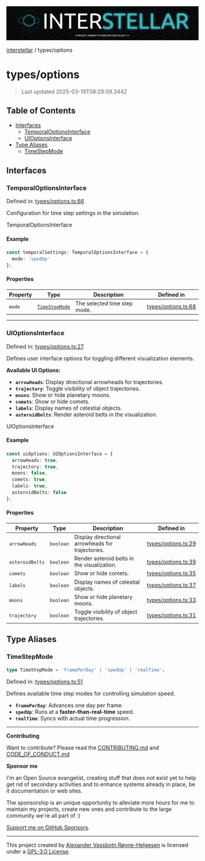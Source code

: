 <div><img alt="SPECCER logo" src="https://raw.githubusercontent.com/phun-ky/interstellar/main/public/interstellar-header.png" style="max-height:120px;"/></div>

[interstellar](../README.md) / types/options

# types/options

> Last updated 2025-03-19T08:29:08.344Z

## Table of Contents

- [Interfaces](#interfaces)
  - [TemporalOptionsInterface](#temporaloptionsinterface)
  - [UIOptionsInterface](#uioptionsinterface)
- [Type Aliases](#type-aliases)
  - [TimeStepMode](#timestepmode)

## Interfaces

### TemporalOptionsInterface

Defined in:
[types/options.ts:66](https://github.com/phun-ky/interstellar/blob/main/src/types/options.ts#L66)

Configuration for time step settings in the simulation.

TemporalOptionsInterface

#### Example

```ts
const temporalSettings: TemporalOptionsInterface = {
  mode: 'spedUp'
};
```

#### Properties

| Property                 | Type                                      | Description                  | Defined in                                                                                        |
| ------------------------ | ----------------------------------------- | ---------------------------- | ------------------------------------------------------------------------------------------------- |
| <a id="mode"></a> `mode` | [`TimeStepMode`](options.md#timestepmode) | The selected time step mode. | [types/options.ts:68](https://github.com/phun-ky/interstellar/blob/main/src/types/options.ts#L68) |

---

### UIOptionsInterface

Defined in:
[types/options.ts:27](https://github.com/phun-ky/interstellar/blob/main/src/types/options.ts#L27)

Defines user interface options for toggling different visualization elements.

**Available UI Options:**

- **`arrowHeads`**: Display directional arrowheads for trajectories.
- **`trajectory`**: Toggle visibility of object trajectories.
- **`moons`**: Show or hide planetary moons.
- **`comets`**: Show or hide comets.
- **`labels`**: Display names of celestial objects.
- **`asteroidBelts`**: Render asteroid belts in the visualization.

UIOptionsInterface

#### Example

```ts
const uiOptions: UIOptionsInterface = {
  arrowHeads: true,
  trajectory: true,
  moons: false,
  comets: true,
  labels: true,
  asteroidBelts: false
};
```

#### Properties

| Property                                   | Type      | Description                                      | Defined in                                                                                        |
| ------------------------------------------ | --------- | ------------------------------------------------ | ------------------------------------------------------------------------------------------------- |
| <a id="arrowheads"></a> `arrowHeads`       | `boolean` | Display directional arrowheads for trajectories. | [types/options.ts:29](https://github.com/phun-ky/interstellar/blob/main/src/types/options.ts#L29) |
| <a id="asteroidbelts"></a> `asteroidBelts` | `boolean` | Render asteroid belts in the visualization.      | [types/options.ts:39](https://github.com/phun-ky/interstellar/blob/main/src/types/options.ts#L39) |
| <a id="comets"></a> `comets`               | `boolean` | Show or hide comets.                             | [types/options.ts:35](https://github.com/phun-ky/interstellar/blob/main/src/types/options.ts#L35) |
| <a id="labels"></a> `labels`               | `boolean` | Display names of celestial objects.              | [types/options.ts:37](https://github.com/phun-ky/interstellar/blob/main/src/types/options.ts#L37) |
| <a id="moons"></a> `moons`                 | `boolean` | Show or hide planetary moons.                    | [types/options.ts:33](https://github.com/phun-ky/interstellar/blob/main/src/types/options.ts#L33) |
| <a id="trajectory"></a> `trajectory`       | `boolean` | Toggle visibility of object trajectories.        | [types/options.ts:31](https://github.com/phun-ky/interstellar/blob/main/src/types/options.ts#L31) |

## Type Aliases

### TimeStepMode

```ts
type TimeStepMode = 'framePerDay' | 'spedUp' | 'realTime';
```

Defined in:
[types/options.ts:51](https://github.com/phun-ky/interstellar/blob/main/src/types/options.ts#L51)

Defines available time step modes for controlling simulation speed.

- **`framePerDay`**: Advances one day per frame.
- **`spedUp`**: Runs at a **faster-than-real-time** speed.
- **`realTime`**: Syncs with actual time progression.

---

**Contributing**

Want to contribute? Please read the
[CONTRIBUTING.md](https://github.com/phun-ky/interstellar/blob/main/CONTRIBUTING.md)
and
[CODE_OF_CONDUCT.md](https://github.com/phun-ky/interstellar/blob/main/CODE_OF_CONDUCT.md)

**Sponsor me**

I'm an Open Source evangelist, creating stuff that does not exist yet to help
get rid of secondary activities and to enhance systems already in place, be it
documentation or web sites.

The sponsorship is an unique opportunity to alleviate more hours for me to
maintain my projects, create new ones and contribute to the large community
we're all part of :)

[Support me on GitHub Sponsors](https://github.com/sponsors/phun-ky).

---

This project created by [Alexander Vassbotn Røyne-Helgesen](http://phun-ky.net)
is licensed under a
[GPL-3.0 License](https://choosealicense.com/licenses/gpl-3.0/).
